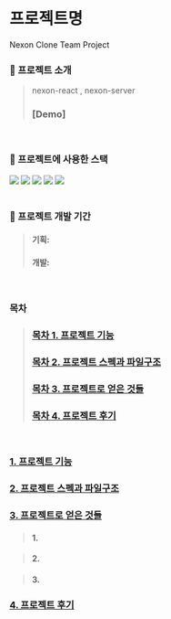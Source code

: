 
# 프로젝트명
Nexon Clone Team Project

### 📍 프로젝트 소개
> nexon-react , nexon-server
>
> ### [Demo]

<br/>

### 📍 프로젝트에 사용한 스택

<div> 
	
<img src="https://img.shields.io/badge/React-61DAFB?style=flat-square&logo=React&logoColor=black"/>
<img src="https://img.shields.io/badge/JavaScript-F7DF1E?style=flat-square&logo=JavaScript&logoColor=black"/>
<img src="https://img.shields.io/badge/Node.js-339933?style=flat-square&logo=Node.js&logoColor=white"/>
<img src="https://img.shields.io/badge/HTML5-E34F26?style=flat-square&logo=HTML5&logoColor=white"/>
<img src="https://img.shields.io/badge/CSS3-1572B6?style=flat-square&logo=Css3&logoColor=white"/>
</div>

<br/>

### 📍 프로젝트 개발 기간
> #### 기획: 
> #### 개발: 
  
<br/>

### 목차

> ### [목차 1. 프로젝트 기능](#1-프로젝트-기능)
>
>
> ### [목차 2. 프로젝트 스펙과 파일구조](#2-프로젝트-스펙과-파일구조)
>
> ### [목차 3. 프로젝트로 얻은 것들](#3-프로젝트로-얻은-것들)
>
>
> ### [목차 4. 프로젝트 후기](#4-프로젝트-후기)
>
<br/>

### [1. 프로젝트 기능](#목차-1-프로젝트-기능)

### [2. 프로젝트 스펙과 파일구조](#목차-2-프로젝트-스펙과-파일구조)

### [3. 프로젝트로 얻은 것들](#목차-3-프로젝트로-얻은-것들)

> #### 1. 

> #### 2. 

> #### 3.

### [4. 프로젝트 후기](#목차-4-프로젝트-후기)


